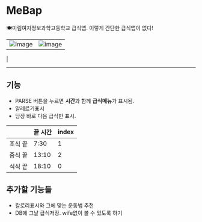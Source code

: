 # MeBap
🍽미림여자정보과학고등학교 급식앱. 이렇게 간단한 급식앱이 없다!

|    |     |
| --- | --- |
|![image](https://user-images.githubusercontent.com/86298664/194882691-c3b0bba2-3d6e-40f1-a401-f36cc92c2f1c.png)|![image](https://user-images.githubusercontent.com/86298664/195034531-b5e95db2-bd10-495d-baab-69d6d4b87421.png)
|
  
  
  ---
## 기능
- PARSE 버튼을 누르면 **시간**과 함께 **급식메뉴**가 표시됨.
- 알레르기표시
- 당장 바로 다음 급식만 표시.

|   |끝 시간|index|
| --- | --- |--- |
|조식 끝|7:30 |1|
|중식 끝|13:10|2|
|석식 끝|18:10|0|

## 추가할 기능들
- 칼로리표시와 그에 맞는 운동법 추천
- DB에 그날 급식저장. wife없이 볼 수 있도록 하기
